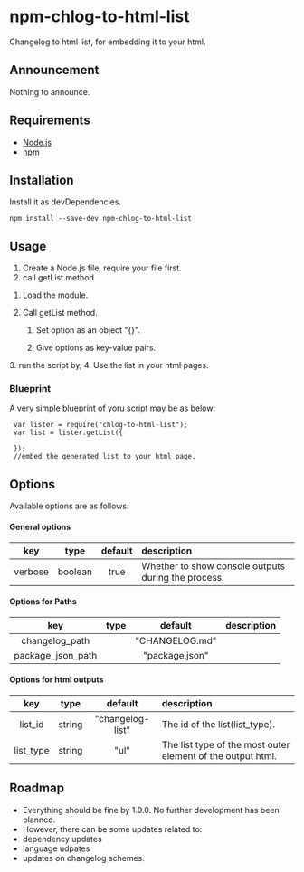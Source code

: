 # npm-chlog-to-html-list

Changelog to html list, for embedding it to your html.

## Announcement
Nothing to announce.
## Requirements
 - [Node.js](https://nodejs.org/)
 - [npm](https://www.npmjs.com/)
## Installation

Install it as devDependencies.
```
npm install --save-dev npm-chlog-to-html-list
```
## Usage
1. Create a Node.js file, require your file first.
2. call getList method
<ol>
  <li>
    <p>Load the module.</p>
  </li>
  <li>
    <p>Call getList method.</p>
    <ol>
      <li><p>Set option as an object "{}".</p></li>   
      <li><p>Give options as key-value pairs.</p></li>   
    </ol>
  </li>
</ol>
  3. run the script by,
  4. Use the list in your html pages.

### Blueprint
A very simple blueprint of yoru script may be as below:
```
 var lister = require("chlog-to-html-list");
 var list = lister.getList({
   
 });
 //embed the generated list to your html page.
```
   
## Options
Available options are as follows:

#### General options
|        key        |  type   |    default     | description                                            |
| :---: | :---: | :---: |:--- |
|verbose|boolean|true|Whether to show console outputs during the process.|

#### Options for Paths
|        key        |  type   |    default     | description                                            |
| :---: | :---: | :---: |:--- |
|changelog_path||"CHANGELOG.md"|
|package_json_path||"package.json"|

#### Options for html outputs
|        key        |  type   |    default     | description                                            |
| :---: | :---: | :---: |:--- |
|list_id|string|"changelog-list"|The id of the list(list_type).|
|list_type|string|"ul"|The list type of the most outer element of the output html.|

## Roadmap
 - Everything should be fine by 1.0.0.
No further development has been planned.
 - However, there can be some updates related to:
 - dependency updates
 - language udpates
 - updates on changelog schemes.
